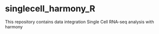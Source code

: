 # singlecell_harmony_R
This repository contains data integration Single Cell RNA-seq analysis with harmony
